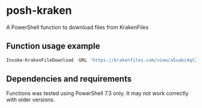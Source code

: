 # posh-kraken
A PowerShell function to download files from KrakenFiles

## Function usage example
```powershell
Invoke-KrakenFileDownload -URL 'https://krakenfiles.com/view/a5vabi4qt2/file.html' -LiteralPath 'C:\Download\MyFile.txt'
```

## Dependencies and requirements
Functions was tested using PowerShell 7.3 only. It may not work correctly with older versions.
